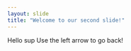 ```yaml
---
layout: slide
title: "Welcome to our second slide!"
---
```

Hello sup
Use the left arrow to go back!
